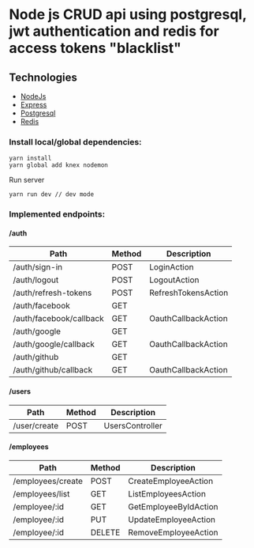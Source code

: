 # Node js CRUD api using postgresql, jwt authentication and redis for access tokens "blacklist"

## Technologies
- [NodeJs](https://nodejs.org)
- [Express](http://expressjs.com/)
- [Postgresql](https://www.postgresql.org/)
- [Redis](https://redis.js.org/)

### Install local/global dependencies:
```
yarn install
yarn global add knex nodemon
```

Run server
```
yarn run dev // dev mode
```

### Implemented endpoints:

#### /auth
Path | Method | Description
---|---|---
/auth/sign-in | POST | LoginAction
/auth/logout | POST | LogoutAction
/auth/refresh-tokens | POST | RefreshTokensAction
/auth/facebook | GET |
/auth/facebook/callback | GET | OauthCallbackAction
/auth/google | GET |
/auth/google/callback | GET | OauthCallbackAction
/auth/github | GET |
/auth/github/callback | GET | OauthCallbackAction

#### /users
Path | Method | Description
---|---|---
/user/create | POST | UsersController

#### /employees
Path | Method | Description
---|---|---
/employees/create | POST | CreateEmployeeAction
/employees/list | GET | ListEmployeesAction
/employee/:id | GET | GetEmployeeByIdAction
/employee/:id | PUT | UpdateEmployeeAction
/employee/:id | DELETE | RemoveEmployeeAction

